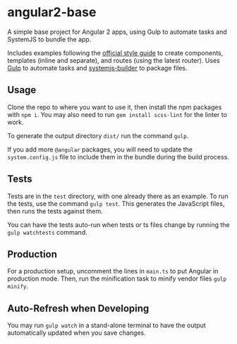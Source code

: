 # angular2-base

A simple base project for Angular 2 apps, using Gulp to automate tasks and SystemJS to bundle the app.

Includes examples following the [official style guide](https://angular.io/docs/ts/latest/guide/style-guide.html) to create components, templates (inline and separate), and routes (using the latest router). Uses [Gulp](http://gulpjs.com/) to automate tasks and [systemjs-builder](https://github.com/systemjs/builder) to package files.

## Usage

Clone the repo to where you want to use it, then install the npm packages with `npm i`. You may also need to run `gem install scss-lint` for the linter to work.

To generate the output directory `dist/` run the command `gulp`.

If you add more `@angular` packages, you will need to update the `system.config.js` file to include them in the bundle during the build process.

## Tests

Tests are in the `test` directory, with one already there as an example. To run the tests, use the command `gulp test`. This generates the JavaScript files, then runs the tests against them.

You can have the tests auto-run when tests or ts files change by running the `gulp watchtests` command.

## Production

For a production setup, uncomment the lines in `main.ts` to put Angular in production mode. Then, run the minification task to minify vendor files `gulp minify`.

## Auto-Refresh when Developing

You may run `gulp watch` in a stand-alone terminal to have the output automatically updated when you save changes.

